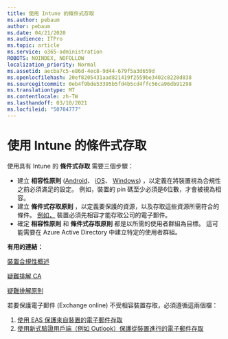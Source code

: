 ```yaml
---
title: 使用 Intune 的條件式存取
ms.author: pebaum
author: pebaum
ms.date: 04/21/2020
ms.audience: ITPro
ms.topic: article
ms.service: o365-administration
ROBOTS: NOINDEX, NOFOLLOW
localization_priority: Normal
ms.assetid: aecba7c5-e86d-4ec8-9d44-679f5a3d659d
ms.openlocfilehash: 20ef8205431aad821419f2559be3402c8228d838
ms.sourcegitcommit: 0eb4f9bde53395b5fd4b5cd4ffc56ca96db91298
ms.translationtype: MT
ms.contentlocale: zh-TW
ms.lasthandoff: 03/10/2021
ms.locfileid: "50704777"
---
```

# <a name="conditional-access-with-intune"></a>使用 Intune 的條件式存取

使用具有 Intune 的  **條件式存取**  需要三個步驟：

- 建立  **相容性原則**  ([Android](https://docs.microsoft.com/intune/compliance-policy-create-android)、  [iOS](https://docs.microsoft.com/intune/compliance-policy-create-ios)、  [Windows](https://docs.microsoft.com//intune/compliance-policy-create-windows)) ，以定義在將裝置視為合規性之前必須滿足的設定。 例如，裝置的 pin 碼至少必須是6位數，才會被視為相容。
- 建立 **條件式存取原則**  ，以定義要保護的資源，以及存取這些資源所需符合的條件。  [例如，](https://docs.microsoft.com/intune/tutorial-protect-email-on-unmanaged-devices#create-conditional-access-policies)  裝置必須先相容才能存取公司的電子郵件。
- 確定 **相容性原則**  和  **條件式存取原則**  都是以所需的使用者群組為目標。 這可能需要在 Azure Active Directory 中建立特定的使用者群組。

**有用的連結：**

[裝置合規性概述](https://docs.microsoft.com/intune/device-compliance-get-started)

[疑難排解 CA](https://docs.microsoft.com/intune/troubleshoot-conditional-access)

[疑難排解原則](https://docs.microsoft.com/troubleshoot/mem/intune/troubleshoot-policies-in-microsoft-intune)

若要保護電子郵件 (Exchange online) 不受相容裝置存取，必須遵循這兩個檔：

1. [使用 EAS 保護來自裝置的電子郵件存取](https://docs.microsoft.com/intune/tutorial-protect-email-on-unmanaged-devices)
2. [使用新式驗證用戶端（例如 Outlook）保護從裝置進行的電子郵件存取](https://docs.microsoft.com/intune/tutorial-protect-email-on-enrolled-devices)